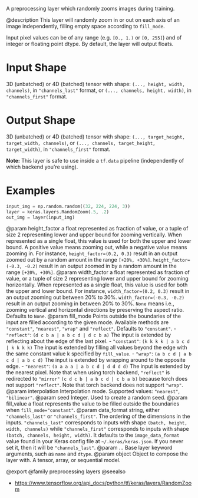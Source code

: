 A preprocessing layer which randomly zooms images during training.

@description
This layer will randomly zoom in or out on each axis of an image
independently, filling empty space according to `fill_mode`.

Input pixel values can be of any range (e.g. `[0., 1.)` or `[0, 255]`) and
of integer or floating point dtype.
By default, the layer will output floats.

# Input Shape
3D (unbatched) or 4D (batched) tensor with shape:
`(..., height, width, channels)`, in `"channels_last"` format,
or `(..., channels, height, width)`, in `"channels_first"` format.

# Output Shape
3D (unbatched) or 4D (batched) tensor with shape:
    `(..., target_height, target_width, channels)`,
    or `(..., channels, target_height, target_width)`,
    in `"channels_first"` format.

**Note:** This layer is safe to use inside a `tf.data` pipeline
(independently of which backend you're using).

# Examples
```python
input_img = np.random.random((32, 224, 224, 3))
layer = keras.layers.RandomZoom(.5, .2)
out_img = layer(input_img)
```

@param height_factor a float represented as fraction of value, or a tuple of
    size 2 representing lower and upper bound for zooming vertically.
    When represented as a single float, this value is used for both the
    upper and lower bound. A positive value means zooming out, while a
    negative value means zooming in. For instance,
    `height_factor=(0.2, 0.3)` result in an output zoomed out by a
    random amount in the range `[+20%, +30%]`.
    `height_factor=(-0.3, -0.2)` result in an output zoomed in by a
    random amount in the range `[+20%, +30%]`.
@param width_factor a float represented as fraction of value, or a tuple of
    size 2 representing lower and upper bound for zooming horizontally.
    When represented as a single float, this value is used for both the
    upper and lower bound. For instance, `width_factor=(0.2, 0.3)`
    result in an output zooming out between 20% to 30%.
    `width_factor=(-0.3, -0.2)` result in an output zooming in between
    20% to 30%. `None` means i.e., zooming vertical and horizontal
    directions by preserving the aspect ratio. Defaults to `None`.
@param fill_mode Points outside the boundaries of the input are filled
    according to the given mode. Available methods are `"constant"`,
    `"nearest"`, `"wrap"` and `"reflect"`. Defaults to `"constant"`.
    - `"reflect"`: `(d c b a | a b c d | d c b a)`
        The input is extended by reflecting about the edge of the last
        pixel.
    - `"constant"`: `(k k k k | a b c d | k k k k)`
        The input is extended by filling all values beyond
        the edge with the same constant value k specified by
        `fill_value`.
    - `"wrap"`: `(a b c d | a b c d | a b c d)`
        The input is extended by wrapping around to the opposite edge.
    - `"nearest"`: `(a a a a | a b c d | d d d d)`
        The input is extended by the nearest pixel.
    Note that when using torch backend, `"reflect"` is redirected to
    `"mirror"` `(c d c b | a b c d | c b a b)` because torch does not
    support `"reflect"`.
    Note that torch backend does not support `"wrap"`.
@param interpolation Interpolation mode. Supported values: `"nearest"`,
    `"bilinear"`.
@param seed Integer. Used to create a random seed.
@param fill_value a float represents the value to be filled outside
    the boundaries when `fill_mode="constant"`.
@param data_format string, either `"channels_last"` or `"channels_first"`.
    The ordering of the dimensions in the inputs. `"channels_last"`
    corresponds to inputs with shape `(batch, height, width, channels)`
    while `"channels_first"` corresponds to inputs with shape
    `(batch, channels, height, width)`. It defaults to the
    `image_data_format` value found in your Keras config file at
    `~/.keras/keras.json`. If you never set it, then it will be
    `"channels_last"`.
@param ... Base layer keyword arguments, such as `name` and `dtype`.
@param object Object to compose the layer with. A tensor, array, or sequential model.

@export
@family preprocessing layers
@seealso
+ <https://www.tensorflow.org/api_docs/python/tf/keras/layers/RandomZoom>
